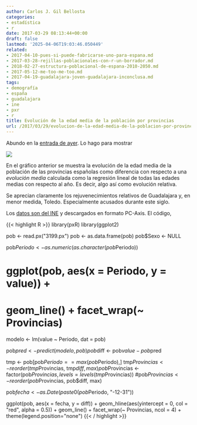 ```yaml
---
author: Carlos J. Gil Bellosta
categories:
- estadística
- r
date: 2017-03-29 08:13:44+00:00
draft: false
lastmod: '2025-04-06T19:03:46.050449'
related:
- 2017-04-10-pues-si-puede-fabricarse-uno-para-espana.md
- 2017-03-28-rejillas-poblacionales-con-r-un-borrador.md
- 2018-02-27-estructura-poblacional-de-espana-2010-2050.md
- 2017-05-12-me-too-me-too.md
- 2017-04-19-guadalajara-joven-guadalajara-inconclusa.md
tags:
- demografía
- españa
- guadalajara
- ine
- pxr
- r
title: Evolución de la edad media de la población por provincias
url: /2017/03/29/evolucion-de-la-edad-media-de-la-poblacion-por-provincias/
---
```


Abundo en la [entrada de ayer](https://datanalytics.com/2017/03/28/rejillas-poblacionales-con-r-un-borrador/). Lo hago para mostrar

![](/wp-uploads/2017/03/evolucion_edad_media_provincias.png#center)

En el gráfico anterior se muestra la evolución de la edad media de la población de las provincias españolas como diferencia con respecto a una _evolución media_ calculada como la regresión lineal de todas las edades medias con respecto al año. Es decir, algo así como evolución relativa.

Se aprecian claramente los rejuvenecimientos relativos de Guadalajara y, en menor medida, Toledo. Especialmente acusados durante este siglo.

Los [datos son del INE](http://www.ine.es/jaxiT3/Tabla.htm?t=3199) y descargados en formato PC-Axis. El código,

{{< highlight R >}}
library(pxR)
library(ggplot2)

pob <- read.px("3199.px")
pob <- as.data.frame(pob)
pob$Sexo <- NULL

pob$Periodo <- as.numeric(as.character(pob$Periodo))

# ggplot(pob, aes(x = Periodo, y = value)) +
#   geom_line() + facet_wrap(~ Provincias)

modelo <- lm(value ~ Periodo, dat = pob)

pob$pred <- predict(modelo, pob)
pob$diff <- pob$value - pob$pred

tmp <- pob[pob$Periodo == max(pob$Periodo),]
tmp$Provincias <- reorder(tmp$Provincias, tmp$diff, max)
pob$Provincias <- factor(pob$Provincias, levels = levels(tmp$Provincias))
#pob$Provincias <- reorder(pob$Provincias, pob$diff, max)

pob$fecha <- as.Date(paste0(pob$Periodo, "-12-31"))

ggplot(pob, aes(x = fecha, y = diff)) +
  geom_hline(aes(yintercept = 0, col = "red", alpha = 0.5)) +
  geom_line() + facet_wrap(~ Provincias, ncol = 4) +
  theme(legend.position="none")
{{< / highlight >}}